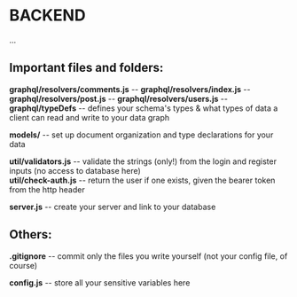 # BACKEND

...


## Important files and folders:

**graphql/resolvers/comments.js** -- 
**graphql/resolvers/index.js** -- 
**graphql/resolvers/post.js** -- 
**graphql/resolvers/users.js** -- 
**graphql/typeDefs** -- defines your schema's types & what types of data a client can read and write to your data graph

**models/** -- set up document organization and type declarations for your data

**util/validators.js** -- validate the strings (only!) from the login and register inputs (no access to database here)\
**util/check-auth.js** -- return the user if one exists, given the bearer token from the http header

**server.js** -- create your server and link to your database


## Others:

**.gitignore** -- commit only the files you write yourself (not your config file, of course)

**config.js** -- store all your sensitive variables here